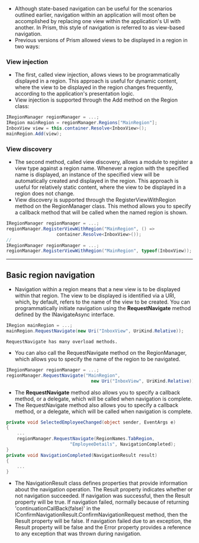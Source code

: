 - Although state-based navigation can be useful for the scenarios outlined earlier, navigation within an application will most often be accomplished by replacing one view within the application's UI with another. In Prism, this style of navigation is referred to as view-based navigation.
- Previous versions of Prism allowed views to be displayed in a region in two ways:
### View injection
- The first, called view injection, allows views to be programmatically displayed in a region. This approach is useful for dynamic content, where the view to be displayed in the region changes frequently, according to the application's presentation logic.
- View injection is supported through the Add method on the Region class:
```csharp
IRegionManager regionManager = ...;
IRegion mainRegion = regionManager.Regions["MainRegion"];
InboxView view = this.container.Resolve<InboxView>();
mainRegion.Add(view);
```
### View discovery
- The second method, called view discovery, allows a module to register a view type against a region name. Whenever a region with the specified name is displayed, an instance of the specified view will be automatically created and displayed in the region. This approach is useful for relatively static content, where the view to be displayed in a region does not change.
- View discovery is supported through the RegisterViewWithRegion method on the RegionManager class. This method allows you to specify a callback method that will be called when the named region is shown.
```csharp
IRegionManager regionManager = ...;
regionManager.RegisterViewWithRegion("MainRegion", () =>
				   container.Resolve<InboxView>());
//
IRegionManager regionManager = ...;
regionManager.RegisterViewWithRegion("MainRegion", typeof(InboxView));
```

---

## Basic region navigation
- Navigation within a region means that a new view is to be displayed within that region. The view to be displayed is identified via a URI, which, by default, refers to the name of the view to be created. You can programmatically initiate navigation using the **RequestNavigate** method defined by the INavigateAsync interface.
```csharp
IRegion mainRegion = ...;
mainRegion.RequestNavigate(new Uri("InboxView", UriKind.Relative));
```
```ad-note
RequestNavigate has many overload methods.
```
- You can also call the RequestNavigate method on the RegionManager, which allows you to specify the name of the region to be navigated.
```csharp
IRegionManager regionManager = ...;
regionManager.RequestNavigate("MainRegion",
                                new Uri("InboxView", UriKind.Relative));
```
- The **RequestNavigate** method also allows you to specify a callback method, or a delegate, which will be called when navigation is complete.
- The RequestNavigate method also allows you to specify a callback method, or a delegate, which will be called when navigation is complete.
```csharp
private void SelectedEmployeeChanged(object sender, EventArgs e)
{
    ...
    regionManager.RequestNavigate(RegionNames.TabRegion,
                        "EmployeeDetails", NavigationCompleted);
}
private void NavigationCompleted(NavigationResult result)
{
    ...
}
```
- The NavigationResult class defines properties that provide information about the navigation operation. The Result property indicates whether or not navigation succeeded. If navigation was successful, then the Result property will be true. If navigation failed, normally because of returning 'continuationCallBack(false)' in the IConfirmNavigationResult.ConfirmNavigationRequest method, then the Result property will be false. If navigation failed due to an exception, the Result property will be false and the Error property provides a reference to any exception that was thrown during navigation.